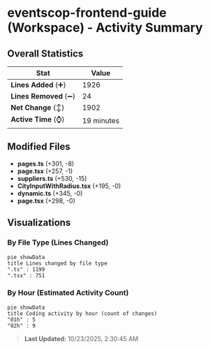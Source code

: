 # eventscop-frontend-guide (Workspace) - Activity Summary 

## Overall Statistics

| Stat                   | Value                                                             |
| ---------------------- | ----------------------------------------------------------------- |
| **Lines Added** (➕)   | 1926                                          |
| **Lines Removed** (➖) | 24                                        |
| **Net Change** (↕)    | 1902                |
| **Active Time** (⌚)   | 19 minutes |


## Modified Files
- **pages.ts** (+301, -8)
- **page.tsx** (+257, -1)
- **suppliers.ts** (+530, -15)
- **CityInputWithRadius.tsx** (+195, -0)
- **dynamic.ts** (+345, -0)
- **page.tsx** (+298, -0)

## Visualizations

### By File Type (Lines Changed)

```mermaid
pie showData
title Lines changed by file type
".ts" : 1199
".tsx" : 751
```

### By Hour (Estimated Activity Count)

```mermaid
pie showData
title Coding activity by hour (count of changes)
"01h" : 5
"02h" : 9
```


> **Last Updated:** 10/23/2025, 2:30:45 AM